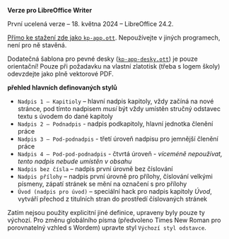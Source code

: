 **Verze pro LibreOffice Writer**

První ucelená verze – 18. května 2024 – LibreOffice 24.2.

[Přímo ke stažení zde jako `kp-app.ott`](./kp-app.ott?raw=true). Nepoužívejte
v&nbsp;jiných programech, není pro ně stavěná.

Dodatečná šablona pro pevné desky ([`kp-app-desky.ott`](./kp-app-desky.ott?raw=true)) je
pouze orientační! Pouze při&nbsp;požadavku na&nbsp;vlastní zlatotisk (třeba
s&nbsp;logem školy) odevzdejte jako plně vektorové PDF.

**přehled hlavních definovaných stylů**
* `Nadpis 1 – Kapitioly` – hlavní nadpis kapitoly, vždy začíná na nové stránce,
pod tímto nadpisem *musí* být vždy umístěn stručný odstavec textu s&nbsp;úvodem
do dané kapitoly
* `Nadpis 2 – Podnadpis` - nadpis podkapitoly, hlavní jednotka členění práce
* `Nadpis 3 – Pod-podnadpis` - třetí úroveň nadpisu pro&nbsp;jemnější členění
práce
* `Nadpis 4 – Pod-pod-podnadpis` - čtvrtá úroveň - *víceméně nepoužívat, tento
nadpis nebude umístěn v&nbsp;obsahu*
* `Nadpis bez čísla` – nadpis první úrovně bez číslování
* `Nadpis přílohy` – nadpis první úrovně pro přílohy, číslování velkými písmeny,
zápatí stránek se mění na označení s&nbsp;pro přílohy
* `Úvod (nadpis pro úvod)` – speciální hack pro nadpis kapitoly *Úvod*, vytváří
přechod z&nbsp;titulních stran do prostředí číslovaných stránek

Zatím nejsou použity explicitní jiné definice, upraveny byly pouze ty výchozí.
Pro změnu globálního písma (předvoleno Times New Roman pro porovnatelný vzhled
s&nbsp;Wordem) upravte styl `Výchozí styl odstavce`.